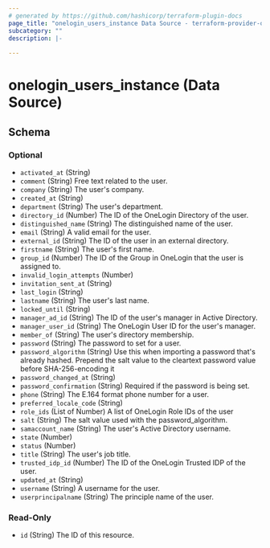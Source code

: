 ```yaml
---
# generated by https://github.com/hashicorp/terraform-plugin-docs
page_title: "onelogin_users_instance Data Source - terraform-provider-onelogin"
subcategory: ""
description: |-
  
---
```


# onelogin_users_instance (Data Source)





<!-- schema generated by tfplugindocs -->
## Schema

### Optional

- `activated_at` (String)
- `comment` (String) Free text related to the user.
- `company` (String) The user's company.
- `created_at` (String)
- `department` (String) The user's department.
- `directory_id` (Number) The ID of the OneLogin Directory of the user.
- `distinguished_name` (String) The distinguished name of the user.
- `email` (String) A valid email for the user.
- `external_id` (String) The ID of the user in an external directory.
- `firstname` (String) The user's first name.
- `group_id` (Number) The ID of the Group in OneLogin that the user is assigned to.
- `invalid_login_attempts` (Number)
- `invitation_sent_at` (String)
- `last_login` (String)
- `lastname` (String) The user's last name.
- `locked_until` (String)
- `manager_ad_id` (String) The ID of the user's manager in Active Directory.
- `manager_user_id` (String) The OneLogin User ID for the user's manager.
- `member_of` (String) The user's directory membership.
- `password` (String) The password to set for a user.
- `password_algorithm` (String) Use this when importing a password that's already hashed. Prepend the salt value to the cleartext password value before SHA-256-encoding it
- `password_changed_at` (String)
- `password_confirmation` (String) Required if the password is being set.
- `phone` (String) The E.164 format phone number for a user.
- `preferred_locale_code` (String)
- `role_ids` (List of Number) A list of OneLogin Role IDs of the user
- `salt` (String) The salt value used with the password_algorithm.
- `samaccount_name` (String) The user's Active Directory username.
- `state` (Number)
- `status` (Number)
- `title` (String) The user's job title.
- `trusted_idp_id` (Number) The ID of the OneLogin Trusted IDP of the user.
- `updated_at` (String)
- `username` (String) A username for the user.
- `userprincipalname` (String) The principle name of the user.

### Read-Only

- `id` (String) The ID of this resource.



